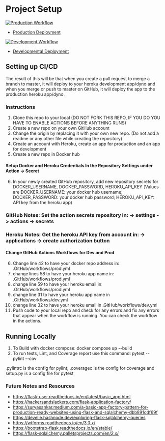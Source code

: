 # Project Setup

[![Production Workflow](https://github.com/Vishal-D-Brahmbhatt/Flask_auth_p4/actions/workflows/prod.yml/badge.svg)](https://github.com/Vishal-D-Brahmbhatt/Flask_auth_p4/actions/workflows/prod.yml)

* [Production Deployment](https://vishalproject2prod.herokuapp.com/)


[![Development Workflow](https://github.com/Vishal-D-Brahmbhatt/Flask_auth_p4/actions/workflows/dev.yml/badge.svg)](https://github.com/Vishal-D-Brahmbhatt/Flask_auth_p4/actions/workflows/dev.yml)

* [Developmental Deployment](https://vishalproject2dev.herokuapp.com/)

## Setting up CI/CD

The result of this will be that when you create a pull request to merge a branch to master, it will deploy to your
heroku development app/dyno and when you merge or push to master on GitHub, it will deploy the app to the production heroku
app/dyno.
### Instructions

1. Clone this repo to your local (DO NOT FORK THIS REPO, IF YOU DO YOU HAVE TO ENABLE ACTIONS BEFORE ANYTHING RUNS)
2. Create a new repo on your own GitHub account
3. Change the origin by replacing it with your own new repo.  (Do not add a readme or any other file while creating the repository)
4. Create an account with Heroku, create an app for production and an app for development
5. Create a new repo in Docker hub

#### Setup Docker and Heroku Credentials In the Repository Settings under Action -> Secret

6. In your newly created GitHub repository, add new repository secrets for DOCKER_USERNAME, DOCKER_PASSWORD, HEROKU_API_KEY (Values are DOCKER_USERNAME: your docker hub username; DOCKER_PASSWORD: your docker hub password; HEROKU_API_KEY: API key from the heroku app)
### GitHub Notes:  Set the action secrets repository in: -> settings -> actions -> secrets
### Heroku Notes: Get the heroku API key from account in: -> applications -> create authorization button

#### Change GitHub Actions Workflows for Dev and Prod

6. Change line 42 to have your docker repo address in: .GitHub/workflows/prod.yml
7. change lines 58 to have your heroku app name in: .GitHub/workflows/prod.yml
8. change line 59 to have your heroku email in: .GitHub/workflows/prod.yml
9. change line 31 to have your heroku app name in .GitHub/workflows/dev.yml
10. change line 32 to have your heroku email in .GitHub/workflows/dev.yml
11. Push code to your local repo and check for any errors and fix any errors that appear when the workflow is running. You can check the workflow in the
    actions.

## Running Locally

1. To Build with docker compose:
   docker compose up --build
2. To run tests, Lint, and Coverage report use this command: pytest --pylint --cov

.pylintrc is the config for pylint, .coveragec is the config for coverage and setup.py is a config file for pytest


### Future Notes and Resources
* https://flask-user.readthedocs.io/en/latest/basic_app.html
* https://hackersandslackers.com/flask-application-factory/
* https://suryasankar.medium.com/a-basic-app-factory-pattern-for-production-ready-websites-using-flask-and-sqlalchemy-dbb891cdf69f
* https://develie.hashnode.dev/exploring-flask-sqlalchemy-queries
* https://wtforms.readthedocs.io/en/3.0.x/
* https://bootstrap-flask.readthedocs.io/en/stable/
* https://flask-sqlalchemy.palletsprojects.com/en/2.x/
